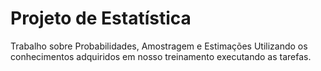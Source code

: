 # Projeto de Estatística

Trabalho sobre Probabilidades, Amostragem e Estimações
Utilizando os conhecimentos adquiridos em nosso treinamento executando as tarefas.

